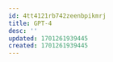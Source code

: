 ```yaml
---
id: 4tt4121rb742zeenbpikmrj
title: GPT-4
desc: ''
updated: 1701261939445
created: 1701261939445
---
```

